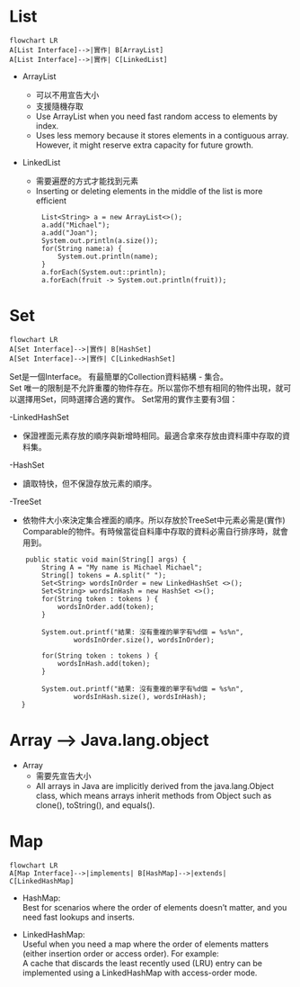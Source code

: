 #   List
```mermaid
flowchart LR
A[List Interface]-->|實作| B[ArrayList]
A[List Interface]-->|實作| C[LinkedList]
```



*   ArrayList   
    *   可以不用宣告大小
    *   支援隨機存取
    *   Use ArrayList when you need fast random access to elements by index.    
    *   Uses less memory because it stores elements in a contiguous array. However, it might reserve extra capacity for future growth.

*   LinkedList  
    *   需要遍歷的方式才能找到元素
    *   Inserting or deleting elements in the middle of the list is more efficient
```
		List<String> a = new ArrayList<>();
		a.add("Michael");
		a.add("Joan");
		System.out.println(a.size());
		for(String name:a) {
			System.out.println(name);
		}
        a.forEach(System.out::println);
        a.forEach(fruit -> System.out.println(fruit));
```
#   Set
```mermaid
flowchart LR
A[Set Interface]-->|實作| B[HashSet]
A[Set Interface]-->|實作| C[LinkedHashSet]
```
Set是一個Interface。
有最簡單的Collection資料結構 - 集合。   
Set 唯一的限制是不允許重覆的物件存在。所以當你不想有相同的物件出現，就可以選擇用Set，同時選擇合適的實作。
Set常用的實作主要有3個：
    
-LinkedHashSet  
*   保證裡面元素存放的順序與新增時相同。最適合拿來存放由資料庫中存取的資料集。  

-HashSet   
*   讀取特快，但不保證存放元素的順序。  

-TreeSet   
*   依物件大小來決定集合裡面的順序。所以存放於TreeSet中元素必需是(實作) Comparable的物件。有時候當從自料庫中存取的資料必需自行排序時，就會用到。
```
	public static void main(String[] args) {
		String A = "My name is Michael Michael";
		String[] tokens = A.split(" ");
        Set<String> wordsInOrder = new LinkedHashSet <>();
        Set<String> wordsInHash = new HashSet <>();
        for(String token : tokens ) {
        	wordsInOrder.add(token);
        }
        
        System.out.printf("結果: 沒有重複的單字有%d個 = %s%n",
        		wordsInOrder.size(), wordsInOrder);
        
        for(String token : tokens ) {
        	wordsInHash.add(token);
        }
        
        System.out.printf("結果: 沒有重複的單字有%d個 = %s%n",
        		wordsInHash.size(), wordsInHash);
   }

```




#   Array --> Java.lang.object
*   Array
    *   需要先宣告大小
    *   All arrays in Java are implicitly derived from the java.lang.Object class, which means arrays inherit methods from Object such as clone(), toString(), and equals().
#   Map
```mermaid
flowchart LR
A[Map Interface]-->|implements| B[HashMap]-->|extends| C[LinkedHashMap]
```
*   HashMap:    
Best for scenarios where the order of elements doesn’t matter, and you need fast lookups and inserts.

*   LinkedHashMap:  
Useful when you need a map where the order of elements matters (either insertion order or access order). For example:      
A cache that discards the least recently used (LRU) entry can be implemented using a LinkedHashMap with access-order mode.